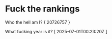 # Fuck the rankings

Who the hell am I?
{ 20726757 }

What fucking year is it?
[ 2025-07-01T00:23:20Z ]

